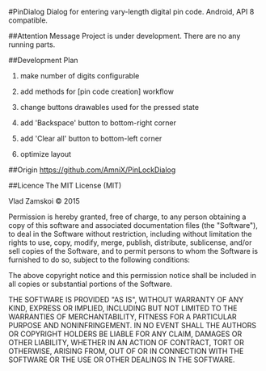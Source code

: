 #PinDialog
Dialog for entering vary-length digital pin code. Android, API 8 compatible.

##Attention Message
Project is under development. There are no any running parts.

##Development Plan
1. make number of digits configurable

1. add methods for [pin code creation] workflow

1. change buttons drawables used for the pressed state

1. add 'Backspace' button to bottom-right corner

1. add 'Clear all' button  to bottom-left corner

1. optimize layout

##Origin
https://github.com/AmniX/PinLockDialog

##Licence
The MIT License (MIT)

Vlad Zamskoi © 2015 

Permission is hereby granted, free of charge, to any person obtaining a copy
of this software and associated documentation files (the "Software"), to deal
in the Software without restriction, including without limitation the rights
to use, copy, modify, merge, publish, distribute, sublicense, and/or sell
copies of the Software, and to permit persons to whom the Software is
furnished to do so, subject to the following conditions:

The above copyright notice and this permission notice shall be included in all
copies or substantial portions of the Software.

THE SOFTWARE IS PROVIDED "AS IS", WITHOUT WARRANTY OF ANY KIND, EXPRESS OR
IMPLIED, INCLUDING BUT NOT LIMITED TO THE WARRANTIES OF MERCHANTABILITY,
FITNESS FOR A PARTICULAR PURPOSE AND NONINFRINGEMENT. IN NO EVENT SHALL THE
AUTHORS OR COPYRIGHT HOLDERS BE LIABLE FOR ANY CLAIM, DAMAGES OR OTHER
LIABILITY, WHETHER IN AN ACTION OF CONTRACT, TORT OR OTHERWISE, ARISING FROM,
OUT OF OR IN CONNECTION WITH THE SOFTWARE OR THE USE OR OTHER DEALINGS IN THE
SOFTWARE.